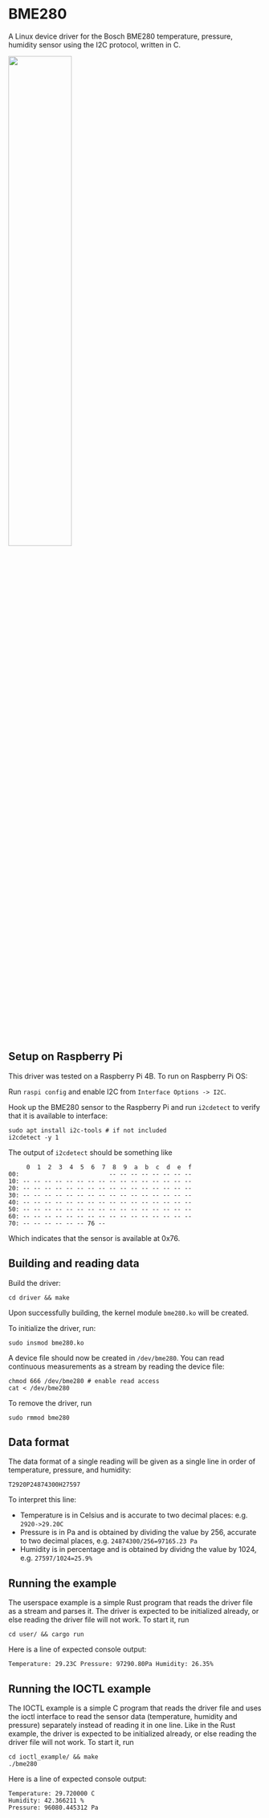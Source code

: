 # BME280

A Linux device driver for the Bosch BME280 temperature, pressure, humidity sensor using the I2C protocol, written in C.

<img src="https://user-images.githubusercontent.com/28817028/210186916-9eb196d5-eaf1-4856-9faa-2ae71ba2e0b0.png" width=50% height=50%>


## Setup on Raspberry Pi




This driver was tested on a Raspberry Pi 4B. To run on Raspberry Pi OS:

Run `raspi config` and enable I2C from `Interface Options -> I2C`.

Hook up the BME280 sensor to the Raspberry Pi and run `i2cdetect` to verify
that it is available to interface:
```
sudo apt install i2c-tools # if not included
i2cdetect -y 1
```

The output of `i2cdetect` should be something like
```
     0  1  2  3  4  5  6  7  8  9  a  b  c  d  e  f
00:                         -- -- -- -- -- -- -- --
10: -- -- -- -- -- -- -- -- -- -- -- -- -- -- -- --
20: -- -- -- -- -- -- -- -- -- -- -- -- -- -- -- --
30: -- -- -- -- -- -- -- -- -- -- -- -- -- -- -- --
40: -- -- -- -- -- -- -- -- -- -- -- -- -- -- -- --
50: -- -- -- -- -- -- -- -- -- -- -- -- -- -- -- --
60: -- -- -- -- -- -- -- -- -- -- -- -- -- -- -- --
70: -- -- -- -- -- -- 76 --
```
Which indicates that the sensor is available at 0x76.

## Building and reading data

Build the driver:
```
cd driver && make
```

Upon successfully building, the kernel module `bme280.ko` will be created.

To initialize the driver, run:
```
sudo insmod bme280.ko
```

A device file should now be created in `/dev/bme280`. You can read continuous measurements
as a stream by reading the device file:
```
chmod 666 /dev/bme280 # enable read access
cat < /dev/bme280
```

To remove the driver, run
```
sudo rmmod bme280
```

## Data format
The data format of a single reading will be given as a single line in order of temperature, pressure, and
humidity:
```
T2920P24874300H27597
```

To interpret this line:
- Temperature is in Celsius and is accurate to two decimal places: e.g.
  `2920->29.20C`
- Pressure is in Pa and is obtained by dividing the value by 256, accurate to
  two decimal places, e.g. `24874300/256=97165.23 Pa`
- Humidity is in percentage and is obtained by dividng the value by 1024, e.g.
  `27597/1024=25.9%`

## Running the example

The userspace example is a simple Rust program that reads the driver file as a stream and parses it. The driver is expected to be initialized already, or else reading the driver file will not work. To start it, run
```
cd user/ && cargo run
```

Here is a line of expected console output:
```
Temperature: 29.23C Pressure: 97290.80Pa Humidity: 26.35%
```

## Running the IOCTL example

The IOCTL example is a simple C program that reads the driver file and uses the ioctl interface to read the sensor data (temperature, humidity and pressure) separately instead of reading it in one line. Like in the Rust example, the driver is expected to be initialized already, or else reading the driver file will not work. To start it, run

```
cd ioctl_example/ && make
./bme280
```

Here is a line of expected console output:
```
Temperature: 29.720000 C
Humidity: 42.366211 %
Pressure: 96080.445312 Pa
```

